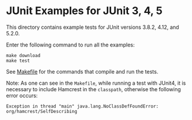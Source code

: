 JUnit Examples for JUnit 3, 4, 5
================================
This directory contains example tests for JUnit versions 3.8.2, 4.12,
and 5.2.0.

Enter the following command to run all the examples:

    make download
    make test

See [Makefile](Makefile) for the commands that compile and run the
tests.

Note: As one can see in the `Makefile`, while running a test with
JUnit4, it is necessary to include Hamcrest in the `classpath`,
otherwise the following error occurs:

    Exception in thread "main" java.lang.NoClassDefFoundError: org/hamcrest/SelfDescribing
